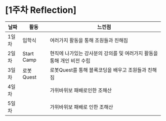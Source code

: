 # [1주차 Reflection] 

| 날짜  | 활동       | 느낀점                                                       |
| ----- | ---------- | ------------------------------------------------------------ |
| 1일차 | 입학식     | 여러가지 활동을 통해 조원들과 친해짐                         |
| 2일차 | Start Camp | 현직에 나가있는 강사분의 강의를 및 여러가지 활동을 통해 개인 비전 수립 |
| 3일차 | 로봇Quest  | 로봇Quest를 통해 블록코딩을 배우고 조원들과 친해짐           |
| 4일차 |            | 가위바위보 패배로인한 조해산                                 |
| 5일차 |            | 가위바위보 패배로 인한 조해산                                |